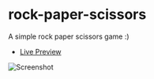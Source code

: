 # rock-paper-scissors

A simple rock paper scissors game :)

- [Live Preview](https://gollabharath.github.io/rock-paper-scissors/)

![Screenshot](https://github.com/user-attachments/assets/77058e48-f9f5-439c-bb3b-c82533918cc2)
